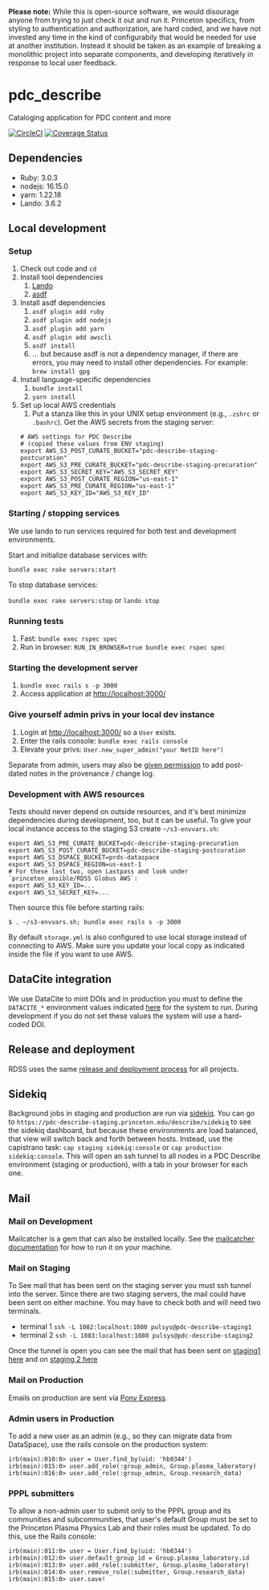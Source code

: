 **Please note:** While this is open-source software, we would disourage anyone from trying to just check it out and run it. Princeton specifics, from styling to authentication and authorization, are hard coded, and we have not invested any time in the kind of configurabily that would be needed for use at another institution. Instead it should be taken as an example of breaking a monolithic project into separate components, and developing iteratively in response to local user feedback. 

# pdc_describe

Cataloging application for PDC content and more

[![CircleCI](https://circleci.com/gh/pulibrary/pdc_describe/tree/main.svg?style=svg)](https://circleci.com/gh/pulibrary/pdc_describe/tree/main)
[![Coverage Status](https://coveralls.io/repos/github/pulibrary/pdc_describe/badge.svg?branch=main)](https://coveralls.io/github/pulibrary/pdc_describe?branch=main)

## Dependencies
* Ruby: 3.0.3
* nodejs: 16.15.0
* yarn: 1.22.18
* Lando: 3.6.2

## Local development

### Setup
1. Check out code and `cd`
1. Install tool dependencies
    1. [Lando](https://docs.lando.dev/getting-started/installation.html)
    1. [asdf](https://asdf-vm.com/guide/getting-started.html#_2-download-asdf)
1. Install asdf dependencies
    1. `asdf plugin add ruby`
    1. `asdf plugin add nodejs`
    1. `asdf plugin add yarn`
    1. `asdf plugin add awscli`
    1. `asdf install`
    1. ... but because asdf is not a dependency manager, if there are errors, you may need to install other dependencies. For example: `brew install gpg`
1. Install language-specific dependencies
    1. `bundle install`
    1. `yarn install`
1. Set up local AWS credentials
   1. Put a stanza like this in your UNIX setup environment (e.g., `.zshrc` or `.bashrc`). Get the AWS secrets from the staging server:
   ```
   # AWS settings for PDC Describe
   # (copied these values from ENV staging)
   export AWS_S3_POST_CURATE_BUCKET="pdc-describe-staging-postcuration"
   export AWS_S3_PRE_CURATE_BUCKET="pdc-describe-staging-precuration"
   export AWS_S3_SECRET_KEY="AWS_S3_SECRET_KEY"
   export AWS_S3_POST_CURATE_REGION="us-east-1"
   export AWS_S3_PRE_CURATE_REGION="us-east-1"
   export AWS_S3_KEY_ID="AWS_S3_KEY_ID"
   ```

### Starting / stopping services
We use lando to run services required for both test and development environments.

Start and initialize database services with:

`bundle exec rake servers:start`

To stop database services:

`bundle exec rake servers:stop` or `lando stop`

### Running tests
1. Fast: `bundle exec rspec spec`
2. Run in browser: `RUN_IN_BROWSER=true bundle exec rspec spec`

### Starting the development server
1. `bundle exec rails s -p 3000`
2. Access application at [http://localhost:3000/](http://localhost:3000/)

### Give yourself admin privs in your local dev instance
1. Login at [http://localhost:3000/](http://localhost:3000/) so a `User` exists.
2. Enter the rails console: `bundle exec rails console`
3. Elevate your privs: `User.new_super_admin("your NetID here")`

Separate from admin, users may also be [given permission](docs/how_to_add_postdated_provenance.md) to add post-dated notes in the provenance / change log.

### Development with AWS resources
Tests should never depend on outside resources, and it's best minimize dependencies during development, too, but it can be useful. To give your local instance access to the staging S3 create `~/s3-envvars.sh`:
```
export AWS_S3_PRE_CURATE_BUCKET=pdc-describe-staging-precuration
export AWS_S3_POST_CURATE_BUCKET=pdc-describe-staging-postcuration
export AWS_S3_DSPACE_BUCKET=prds-dataspace
export AWS_S3_DSPACE_REGION=us-east-1
# For these last two, open Lastpass and look under `princeton_ansible/RDSS Globus AWS`:
export AWS_S3_KEY_ID=...
export AWS_S3_SECRET_KEY=...
```
Then source this file before starting rails:
```
$ . ~/s3-envvars.sh; bundle exec rails s -p 3000
```

By default `storage.yml` is also configured to use local storage instead of connecting to AWS. Make sure you update your local copy as indicated inside the file if you want to use AWS.

## DataCite integration
We use DataCite to mint DOIs and in production you must to define the `DATACITE_*` environment values indicated [here](https://github.com/pulibrary/princeton_ansible/blob/main/group_vars/pdc_describe/production.yml) for the system to run. During development if you do not set these values the system will use a hard-coded DOI.

## Release and deployment

RDSS uses the same [release and deployment process](https://github.com/pulibrary/rdss-handbook/blob/main/release_process.md) for all projects.

## Sidekiq

Background jobs in staging and production are run via [sidekiq](https://sidekiq.org/). You can go to `https://pdc-describe-staging.princeton.edu/describe/sidekiq` to see the sidekiq dashboard, but because these environments are load balanced, that view will switch back and forth between hosts. Instead, use the capistrano task: `cap staging sidekiq:console` or `cap production sidekiq:console`. This will open an ssh tunnel to all nodes in a PDC Describe environment (staging or production), with a tab in your browser for each one.

## Mail

### Mail on Development
Mailcatcher is a gem that can also be installed locally.  See the [mailcatcher documentation](https://mailcatcher.me/) for how to run it on your machine.

### Mail on Staging
To See mail that has been sent on the staging server you must ssh tunnel into the server.  Since there are two staging servers, the mail could have been sent on either machine. You may have to check both and will need two terminals.

* terminal 1
`ssh -L 1082:localhost:1080 pulsys@pdc-describe-staging1`
* terminal 2
`ssh -L 1083:localhost:1080 pulsys@pdc-describe-staging2`

Once the tunnel is open you can see the mail that has been sent on [staging1 here](http://localhost:1082/) and on [staging 2 here](http://localhost:1083/)

### Mail on Production
Emails on production are sent via [Pony Express](https://github.com/pulibrary/pul-it-handbook/blob/f54dfdc7ada1ff993a721f6edb4aa1707bb3a3a5/services/smtp-mail-server.md).

### Admin users in Production
To add a new user as an admin (e.g., so they can migrate data from DataSpace), use the rails console on the production system:
```
irb(main):010:0> user = User.find_by(uid: 'hb0344')
irb(main):015:0> user.add_role(:group_admin, Group.plasma_laboratory)
irb(main):016:0> user.add_role(:group_admin, Group.research_data)
```

### PPPL submitters
To allow a non-admin user to submit only to the PPPL group and its communities and subcommunities, that user's default Group must be set to the Princeton Plasma Physics Lab and their roles must be updated.  To do this, use the Rails console: 
```
irb(main):011:0> user = User.find_by(uid: 'hb0344')
irb(main):012:0> user.default_group_id = Group.plasma_laboratory.id
irb(main):013:0> user.add_role(:submitter, Group.plasma_laboratory)
irb(main):014:0> user.remove_role(:submitter, Group.research_data)
irb(main):015:0> user.save!
```
